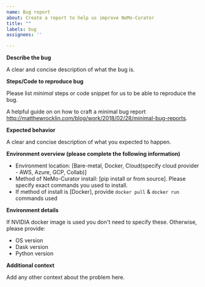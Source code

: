 ```yaml
---
name: Bug report
about: Create a report to help us improve NeMo-Curator
title: ""
labels: bug
assignees: ''

---
```


**Describe the bug**

A clear and concise description of what the bug is.

**Steps/Code to reproduce bug**

Please list *minimal* steps or code snippet for us to be able to reproduce the bug.

A helpful guide on on how to craft a minimal bug report http://matthewrocklin.com/blog/work/2018/02/28/minimal-bug-reports.


**Expected behavior**

A clear and concise description of what you expected to happen.

**Environment overview (please complete the following information)**

 - Environment location: [Bare-metal, Docker, Cloud(specify cloud provider - AWS, Azure, GCP, Collab)]
 - Method of NeMo-Curator install: [pip install or from source]. Please specify exact commands you used to install.
 - If method of install is [Docker], provide `docker pull` & `docker run` commands used

**Environment details**

If NVIDIA docker image is used you don't need to specify these.
Otherwise, please provide:
- OS version
- Dask version
- Python version

**Additional context**

Add any other context about the problem here.
